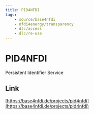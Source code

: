 ```yaml
---
title: PID4NFDI
tags:
    - source/base4nfdi
    - nfdi4energy/transparency
    - dlc/access
    - dlc/re-use
---
```

# PID4NFDI
Persistent Identifier Service

## Link
[https://base4nfdi.de/projects/pid4nfdi](https://base4nfdi.de/projects/pid4nfdi)
